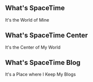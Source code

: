 ## What's SpaceTime
It's the World of Mine

## What's SpaceTime Center
It's the Center of My World

## What's SpaceTime Blog
It's a Place where I Keep My Blogs
